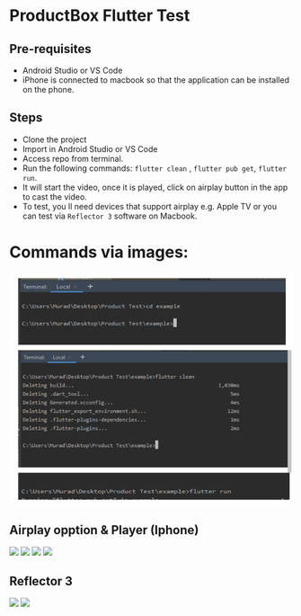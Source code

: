 ProductBox Flutter Test
=======================

Pre-requisites
--------------
 - Android Studio or VS Code
 - iPhone is connected to macbook so that the application can be installed on the phone.

Steps
-----
 - Clone the project
 - Import in Android Studio or VS Code
 - Access repo from terminal.
 - Run the following commands: `flutter clean` , `flutter pub get`, `flutter run`.
 - It will start the video, once it is played, click on airplay button in the app to cast the video.
 - To test, you ll need devices that support airplay e.g. Apple TV or you can test via `Reflector 3` software on Macbook.

# Commands via images:
 
 
 ![](/command.PNG)
 
 
 
 
 ## Airplay opption & Player (Iphone)
 ![](/android/player02.jfif)
 ![](/android/player01.jfif)
 ![](/android/airplay02.jfif)
 ![](/android/airplay02.jfif)
 ## Reflector 3
 ![](/android/Reflector300.jfif)
 ![](/android/Reflector301.jfif)
 
 
